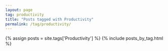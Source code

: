 ```yaml
---
layout: page
tag: productivity
title: "Posts tagged with Productivity"
permalink: /tag/productivity/
---
```


{% assign posts = site.tags['Productivity'] %}
{% include posts_by_tag.html %}
